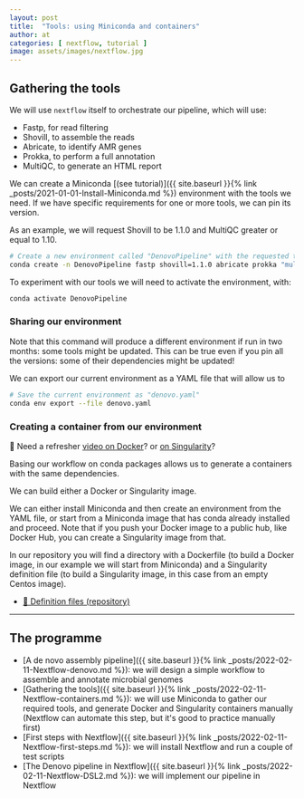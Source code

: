 ```yaml
---
layout: post
title:  "Tools: using Miniconda and containers"
author: at
categories: [ nextflow, tutorial ]
image: assets/images/nextflow.jpg
---
```


## Gathering the tools

We will use `nextflow` itself to orchestrate our pipeline, which will use:

* Fastp, for read filtering
* Shovill, to assemble the reads
* Abricate, to identify AMR genes
* Prokka, to perform a full annotation
* MultiQC, to generate an HTML report

We can create a Miniconda [(see tutorial)]({{ site.baseurl }}{% link _posts/2021-01-01-Install-Miniconda.md %})
environment with the tools we need.
If we have specific requirements for one or more tools, we can pin its version. 

As an example, we will request Shovill to be 1.1.0 and MultiQC greater or equal to 1.10. 

```bash
# Create a new environment called "DenovoPipeline" with the requested tools
conda create -n DenovoPipeline fastp shovill=1.1.0 abricate prokka "multiqc>=1.10"
```

To experiment with our tools we will need to activate the environment, with:

```bash
conda activate DenovoPipeline
```

### Sharing our environment

Note that this command will produce a different environment if run in two months: some tools might be updated.
This can be true even if you pin all the versions: some of their dependencies might be updated! 

We can export our current environment as a YAML file that will allow us to 

```bash
# Save the current environment as "denovo.yaml"
conda env export --file denovo.yaml
```

### Creating a container from our environment

:movie_camera: Need a refresher [video on Docker](https://youtu.be/iqqDU2crIEQ)?
or [on Singularity](https://www.youtube.com/watch?v=vEjLuX0ClN0&ab_channel=SanDiegoSupercomputerCenter)?

Basing our workflow on conda packages allows us to generate a containers with the same dependencies.

We can build either a Docker or Singularity image. 

We can either install Miniconda and then create an environment from the YAML file, or start from a
Miniconda image that has conda already installed and proceed. Note that if you push your Docker image
to a public hub, like Docker Hub, you can create a Singularity image from that.

In our repository you will find a directory with a Dockerfile (to build a Docker image, in our example we 
will start from Miniconda) and a Singularity definition file (to build a Singularity image, in this case
from an empty Centos image).

* [:open_file_folder: Definition files (repository)](https://github.com/telatin/nextflow-example/tree/main/deps)

---

## The programme

* [A de novo assembly pipeline]({{ site.baseurl }}{% link _posts/2022-02-11-Nextflow-denovo.md %}): we will design a simple workflow to assemble and annotate microbial genomes
* [Gathering the tools]({{ site.baseurl }}{% link _posts/2022-02-11-Nextflow-containers.md %}): we will use Miniconda to gather our required tools, and generate Docker and Singularity containers manually (Nextflow can automate this step, but it's good to practice manually first)
* [First steps with Nextflow]({{ site.baseurl }}{% link _posts/2022-02-11-Nextflow-first-steps.md %}): we will install Nextflow and run a couple of test scripts
* [The Denovo pipeline in Nextflow]({{ site.baseurl }}{% link _posts/2022-02-11-Nextflow-DSL2.md %}): we will implement our pipeline in Nextflow
